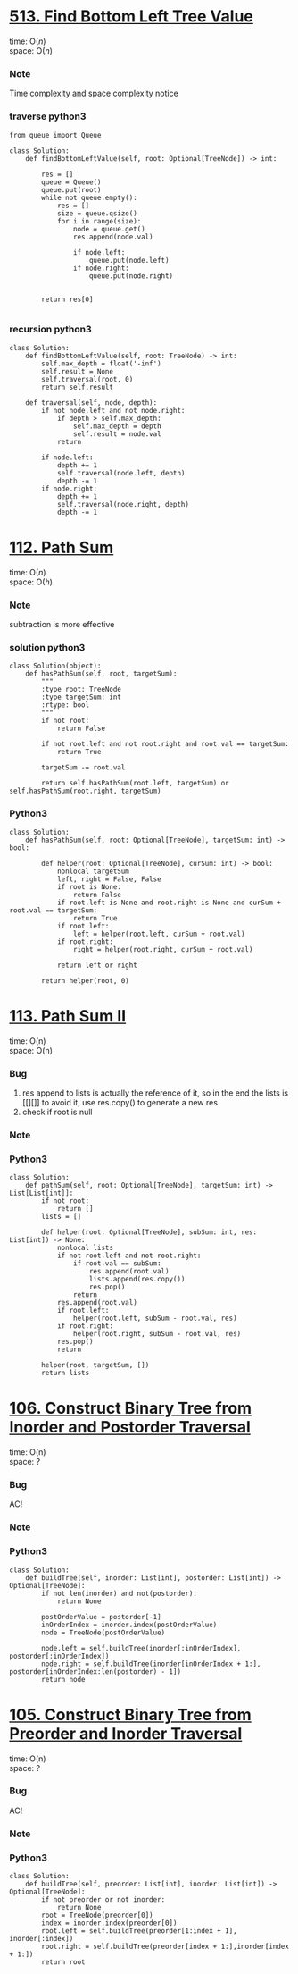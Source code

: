 # [513. Find Bottom Left Tree Value](https://leetcode.com/problems/find-bottom-left-tree-value/)

time: O($n$)\
space: O($n$) 

### Note
Time complexity and space complexity notice

### traverse python3
``` python3
from queue import Queue

class Solution:
    def findBottomLeftValue(self, root: Optional[TreeNode]) -> int:
        
        res = []
        queue = Queue()
        queue.put(root)
        while not queue.empty():
            res = []
            size = queue.qsize()
            for i in range(size):
                node = queue.get()
                res.append(node.val)

                if node.left:
                    queue.put(node.left)
                if node.right:
                    queue.put(node.right)
            

        return res[0]
        
```

### recursion python3
``` python3
class Solution:
    def findBottomLeftValue(self, root: TreeNode) -> int:
        self.max_depth = float('-inf')
        self.result = None
        self.traversal(root, 0)
        return self.result
    
    def traversal(self, node, depth):
        if not node.left and not node.right:
            if depth > self.max_depth:
                self.max_depth = depth
                self.result = node.val
            return
        
        if node.left:
            depth += 1
            self.traversal(node.left, depth)
            depth -= 1
        if node.right:
            depth += 1
            self.traversal(node.right, depth)
            depth -= 1

```

# [112. Path Sum](https://leetcode.com/problems/path-sum/)

time: O($n$)\
space: O($h$) 

### Note
subtraction is more effective

### solution python3
``` python3
class Solution(object):
    def hasPathSum(self, root, targetSum):
        """
        :type root: TreeNode
        :type targetSum: int
        :rtype: bool
        """
        if not root:
            return False

        if not root.left and not root.right and root.val == targetSum:
            return True
        
        targetSum -= root.val

        return self.hasPathSum(root.left, targetSum) or self.hasPathSum(root.right, targetSum)
```

### Python3
``` python3
class Solution:
    def hasPathSum(self, root: Optional[TreeNode], targetSum: int) -> bool:
        
        def helper(root: Optional[TreeNode], curSum: int) -> bool:
            nonlocal targetSum
            left, right = False, False
            if root is None:
                return False
            if root.left is None and root.right is None and curSum + root.val == targetSum:
                return True
            if root.left:
                left = helper(root.left, curSum + root.val)
            if root.right:
                right = helper(root.right, curSum + root.val)

            return left or right

        return helper(root, 0)  
```



# [113. Path Sum II](https://leetcode.com/problems/path-sum-ii/description/)

time: O(n)\
space: O(n) 

### Bug
1. res append to lists is actually the reference of it, so in the end the lists is [[][]]
to avoid it, use res.copy() to generate a new res
2. check if root is null

### Note

### Python3
``` python3
class Solution:
    def pathSum(self, root: Optional[TreeNode], targetSum: int) -> List[List[int]]:
        if not root:
            return []
        lists = []

        def helper(root: Optional[TreeNode], subSum: int, res: List[int]) -> None:
            nonlocal lists
            if not root.left and not root.right:
                if root.val == subSum:
                    res.append(root.val)
                    lists.append(res.copy())
                    res.pop()
                return
            res.append(root.val)
            if root.left:
                helper(root.left, subSum - root.val, res)
            if root.right:
                helper(root.right, subSum - root.val, res)
            res.pop()
            return

        helper(root, targetSum, [])
        return lists

```


# [106. Construct Binary Tree from Inorder and Postorder Traversal](https://leetcode.com/problems/construct-binary-tree-from-inorder-and-postorder-traversal/)

time: O(n)\
space: ?

### Bug
AC!

### Note

### Python3
``` python3
class Solution:
    def buildTree(self, inorder: List[int], postorder: List[int]) -> Optional[TreeNode]:
        if not len(inorder) and not(postorder):
            return None

        postOrderValue = postorder[-1]
        inOrderIndex = inorder.index(postOrderValue)
        node = TreeNode(postOrderValue)

        node.left = self.buildTree(inorder[:inOrderIndex], postorder[:inOrderIndex])
        node.right = self.buildTree(inorder[inOrderIndex + 1:], postorder[inOrderIndex:len(postorder) - 1])
        return node

```


# [105. Construct Binary Tree from Preorder and Inorder Traversal](https://leetcode.com/problems/construct-binary-tree-from-preorder-and-inorder-traversal/)

time: O(n)\
space: ?

### Bug
AC!

### Note

### Python3
``` python3
class Solution:
    def buildTree(self, preorder: List[int], inorder: List[int]) -> Optional[TreeNode]:
        if not preorder or not inorder:
            return None
        root = TreeNode(preorder[0])
        index = inorder.index(preorder[0])
        root.left = self.buildTree(preorder[1:index + 1], inorder[:index])
        root.right = self.buildTree(preorder[index + 1:],inorder[index + 1:])
        return root
        
        
```
